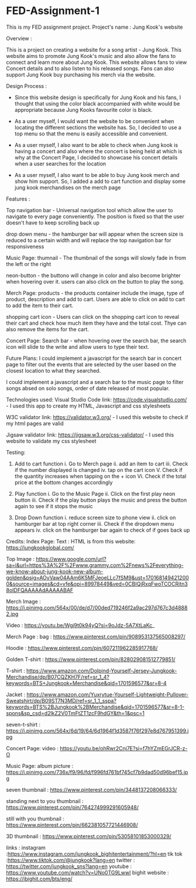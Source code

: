 # FED-Assignment-1
This is my FED assignment project.
Project's name : 
Jung Kook's website

Overview :

This is a project on creating a website for a song artist - Jung Kook. This website aims to promote Jung Kook's music and also allow the fans to connect and learn more about Jung Kook. This website allows fans to view Concert details and to also listen to his released songs. Fans can also support Jung Kook buy purchasing his merch via the website.

Design Process :

- Since this website design is specifically for Jung Kook and his fans, I thought that using the color black accompanied with white would be appropriate because Jung Kooks favourite color is black.

- As a user myself, I would want the website to be convenient when locating the different sections the website has. So, I decided to use a top menu so that the menu is easily accessible and convenient.

- As a user myself, I also want to be able to check when Jung kook is having a concert and also where the concert is being held at which is why at the Concert Page, I decided to showcase his concert details when a user searches for the location

- As a user myself, I also want to be able to buy Jung kook merch and show him support. So, I added a add to cart function and display some jung kook merchandises on the merch page

Features :

Top navigation bar - Universal navigation tool which allow the user to navigate to every page conveniently. The position is fixed so that the user doesn't have to keep scrolling back up

drop down menu - the hamburger bar will appear when the screen size is reduced to a certain width and will replace the top navigation bar for responsiveness

Music Page:
thumnail - The thumbnail of the songs will slowly fade in from the left or the right 

neon-button - the buttono will change in color and also become brighter when hovering over it. users can also click on the button to play the song.

Merch Page:
products - the products container include the image, type of product, description and add to cart. Users are able to click on add to cart to add the item to their cart.

shopping cart icon - Users can click on the shopping cart icon to reveal their cart and check how much item they have and the total cost. Thye can also remove the items for the cart.

Concert Page:
Search bar - when hovering over the search bar, the search icon will slide to the write and allow users to type their text. 

Future Plans:
I could implement a javascript for the search bar in concert page to filter out the events that are selected by the user based on the closest location to what they searched.

I could implement a javascript and a search bar to the music page to filter songs absed on solo songs, order of date released of most popular.

Technologies used:
Visual Studio Code link: https://code.visualstudio.com/ - I used this app to create my HTML, Javascript and css stylesheets

W3C validator link: https://validator.w3.org/ - I used this website to check if my html pages are valid

Jigsaw validator link: https://jigsaw.w3.org/css-validator/ - I used this website to validate my css stylesheet

Testing:
1. Add to cart function
      i. Go to Merch page
     ii. add an item to cart
    iii. Check if the number displayed is changed
     iv. tap on the cart icon
      V. Check if the quantity increases when tapping on the + icon
     Vi. Check if the total price at the bottom changes accordingly

2. Play function
      i. Go to the Music Page
     ii. Click on the first play neon button
    iii. Check if the play button plays the music and press the button again to see if it stops the music

3. Drop Down function
      i. reduce screen size to phone view
     ii. click on hamburger bar at top right corner
    iii. Check if the dropdown menu appears
     iv. click on the hamburger bar again to check of if goes back up

Credits:
Index Page:
Text : HTML is from this website: https://jungkookglobal.com/ 

Top Image : 
https://www.google.com/url?sa=i&url=https%3A%2F%2Fwww.grammy.com%2Fnews%2Feverything-we-know-about-jung-kook-new-album-golden&psig=AOvVaw04AAm6K5MFJeoeLLc7fSM9&ust=1701681494212000&source=images&cd=vfe&opi=89978449&ved=0CBIQjRxqFwoTCOCRitn38oIDFQAAAAAdAAAAABAF

Merch Image : https://i.pinimg.com/564x/00/de/d7/00ded719246f2a9ac297d767c3d48882.jpg

Video : https://youtu.be/Wgj9t0k94yQ?si=9oJdz-5A7XtLaKc_

Merch Page : 
bag : https://www.pinterest.com/pin/908953137565008297/

Hoodie : https://www.pinterest.com/pin/607211962285917768/

Golden T-shirt : https://www.pinterest.com/pin/828029081512779851/

T-shirt : https://www.amazon.com/Dolpind-Yourself-Jersey-Jungkook-Merchandise/dp/B07CQZKH7F/ref=sr_1_4?keywords=BTS+Jungkook+Merchandise&qid=1701596577&sr=8-4

Jacket : https://www.amazon.com/Yuxrytue-Yourself-Lightweight-Pullover-Sweatshirt/dp/B09ST7N3MD/ref=sr_1_1_sspa?keywords=BTS%2BJungkook%2BMerchandise&qid=1701596577&sr=8-1-spons&sp_csd=d2lkZ2V0TmFtZT1zcF9hdGY&th=1&psc=1

seven-t-shirt : https://i.pinimg.com/564x/6d/19/64/6d1964f1d3587f76f297e8d767951399.jpg

Concert Page:
video : https://youtu.be/ohRwr2Cnj7E?si=f7hYZmEGrJCR-z-O

Music Page:
album picture : https://i.pinimg.com/736x/f9/96/fd/f996fd761bf745cf7b9dad50d96bef15.jpg

seven thumbnail : https://www.pinterest.com/pin/3448137208066333/

standing next to you thumbnail : https://www.pinterest.com/pin/764274999291605948/

still with you thumbnail : https://www.pinterest.com/pin/662381057721446908/ 

3D thumbnail : https://www.pinterest.com/pin/53058101853000329/

links :
      instagram :https://www.instagram.com/jungkook_bighitentertainment/?hl=en
      tik tok :https://www.tiktok.com/@jungkook?lang=en
      twitter : https://twitter.com/jungkook_sns?lang=en
      youtube : https://www.youtube.com/watch?v=UNo0TG9LwwI
      bighit website : https://ibighit.com/bts/eng/